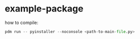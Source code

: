 # example-package

how to compile:

```python
pdm run -- pyinstaller --noconsole <path-to-main-file.py>
```

